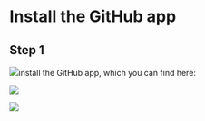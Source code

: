 # Install the GitHub app

## Step 1

![](/img/generate_content_from_your_codebase_and_docs/step_1.png)install the GitHub app, which you can find here:

![](/img/generate_content_from_your_codebase_and_docs/step_4.png)

![](/img/generate_content_from_your_codebase_and_docs/step_6.png)

